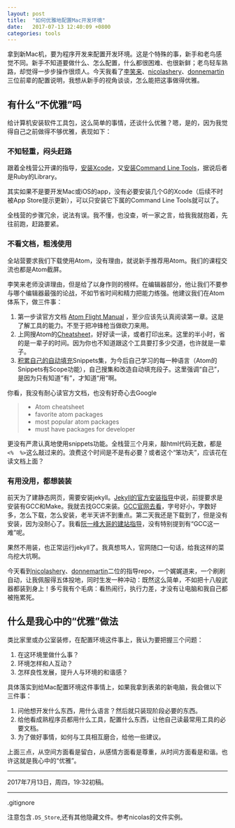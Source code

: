 ```yaml
---
layout: post
title:  "如何优雅地配置Mac开发环境"
date:   2017-07-13 12:40:09 +0800
categories: tools
---
```


拿到新Mac机，要为程序开发来配置开发环境。这是个特殊的事，新手和老鸟感觉不同。新手不知道要做什么、怎么配置，什么都很困难、也很新鲜；老鸟轻车熟路，却觉得一步步操作很烦人。今天我看了[李笑来](http://lixiaolai.com/2016/06/16/makecs-basic-dev-env-settup/)、[nicolashery](https://github.com/nicolashery)、[donnemartin](https://github.com/donnemartin)三位前辈的配置说明，我想从新手的视角谈谈，怎么能把这事做得优雅。

## 有什么“不优雅”吗

给计算机安装软件工具包，这么简单的事情，还谈什么优雅？嗯，是的，因为我觉得自己之前做得不够优雅，表现如下：

### 不知轻重，闷头赶路

跟着全栈营公开课的指导，[安装Xcode](https://fullstack.xinshengdaxue.com/posts/8)，又[安装Command Line Tools](https://fullstack.xinshengdaxue.com/posts/9)，据说后者是Ruby的Library。

其实如果不是要开发Mac或iOS的app，没有必要安装几个G的Xcode（后续不时被App Store提示更新），可以只安装它下属的Command Line Tools就可以了。

全栈营的步骤冗余，说法有误。我不懂，也没查，听一家之言，给我我就抱着，先往前跑，赶路要紧。

### 不看文档，粗浅使用

全站营要求我们下载使用Atom，没有理由，就说新手推荐用Atom。我们的课程交流也都是Atom截屏。

李笑来老师没讲理由，但是给了以身作则的榜样。在编辑器部分，他让我们不要参与哪个编辑器最强的论战，不如节省时间和精力把能力练强。他建议我们在Atom体系下，做三件事：

1. 第一步读官方文档 [Atom Flight Manual](http://flight-manual.atom.io/) ，至少应该先认真阅读第一章。这是了解工具的能力。不至于把冲锋枪当做砍刀来用。
2. 上网搜Atom的[Cheatsheet](http://d2wy8f7a9ursnm.cloudfront.net/atom-editor-cheat-sheet.pdf)，好好读一读，或者打印出来。这里的半小时，省的是一辈子的时间。因为你也不知道跟这个工具要打多少交道，也许就是一辈子。
3. [积累自己的自动填充](http://lixiaolai.com/2016/06/17/makecs-atom-advanced/)Snippets集，为今后自己学习的每一种语言（Atom的Snippets有Scope功能），自己搜集和改造自动填充段子。这里强调“自己”，是因为只有知道“有”，才知道“用”啊。

你看，我没有耐心读官方文档，也没有好奇心去Google

> - Atom cheatsheet
> - favorite atom packages
> - most popular atom packages
> - must have packages for developer

更没有严肃认真地使用snippets功能。全栈营三个月来，敲html代码无数，都是`<%  %>`这么敲过来的。浪费这个时间是不是有必要？或者这个“笨功夫”，应该花在读文档上面？

### 有用没用，都想装装

前天为了建静态网页，需要安装jekyll。[Jekyll的官方安装指导](https://jekyllrb.com/docs/installation/)中说，前提要求是安装有GCC和Make。我就去找GCC来装。[GCC官网去看](https://gcc.gnu.org/install/)，字号好小，字数好多，怎么下载，怎么安装，老半天讲不到重点。第二天我还是下载到了，但是没有安装，因为没耐心了。我看[阮一峰大哥的建站指导](http://www.ruanyifeng.com/blog/2012/08/blogging_with_jekyll.html)，没有特别提到有“GCC这一难”呢。

果然不用装，也正常运行jekyll了。我真想骂人，官网随口一句话，给我这样的菜鸟挖大坑啊。

今天看到[nicolashery](https://github.com/nicolashery)、[donnemartin](https://github.com/donnemartin)二位的指导repo，一个娓娓道来，一个刷刷自动，让我佩服得五体投地，同时生发一种冲动：既然这么简单，不如把十八般武器都装到身上！多亏我有个毛病：看热闹行，执行力差，才没有让电脑和我自己都被拖累死。

## 什么是我心中的“优雅”做法

类比家里或办公室装修，在配置环境这件事上，我认为要把握三个问题：

1. 在这环境里做什么事？
2. 环境怎样和人互动？
3. 怎样良性发展，提升人与环境的和谐感？

具体落实到给Mac配置环境这件事情上，如果我拿到表弟的新电脑，我会做以下三件事：

1. 问他想开发什么东西，用什么语言？然后就只装现阶段必要的东西。
2. 给他看成熟程序员都用什么工具，配置什么东西，让他自己读最常用工具的必要文档。
3. 为了做好事情，如何与工具相互磨合，给他一些建议。

上面三点，从空间方面看是留白，从感情方面看是尊重，从时间方面看是和谐。也许这就是我心中的“优雅”。

---

2017年7月13日，周四，19:32初稿。

---

.gitignore

注意包含`.DS_Store`,还有其他隐藏文件。参考nicolas的文件实例。


